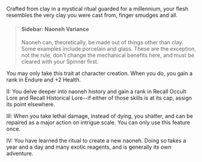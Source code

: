 Crafted from clay in a mystical ritual guarded for a millennium, your flesh resembles the very clay you were cast from, finger smudges and all. 

> #### Sidebar: Naoneh Variance
> 
> Naoneh can, theoretically, be made out of things other than clay. Some examples include porcelain and glass. These are the exception, not the rule, don't change the mechanical benefits here, and must be cleared with your Spinner first.

You may only take this trait at character creation. When you do, you gain a rank in Endure and +2 Health.

II: You delve deeper into naoneh history and gain a rank in Recall Occult Lore and Recall Historical Lore--if either of those skills is at its cap, assign its point elsewhere. 

III: When you take lethal damage, instead of dying, you shatter, and can be repaired as a major action on intrigue scale. You can only use this feature once. 

IV: You have learned the ritual to create a new naoneh. Doing so takes a year and a day and many exotic reagents, and is generally its own adventure.
